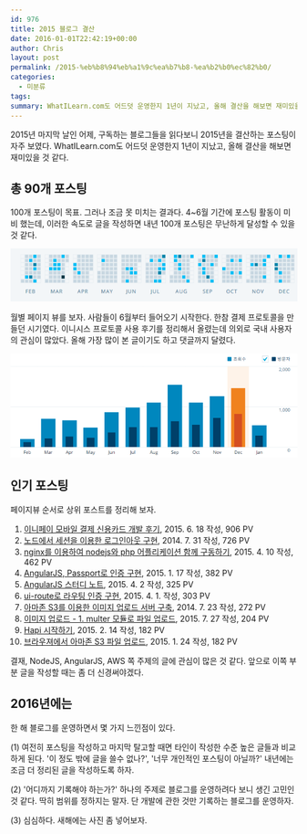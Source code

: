 ```yaml
---
id: 976
title: 2015 블로그 결산
date: 2016-01-01T22:42:19+00:00
author: Chris
layout: post
permalink: /2015-%eb%b8%94%eb%a1%9c%ea%b7%b8-%ea%b2%b0%ec%82%b0/
categories:
  - 미분류
tags:
summary: WhatILearn.com도 어드덧 운영한지 1년이 지났고, 올해 결산을 해보면 재미있을 것 같다.
---
```

2015년 마지막 날인 어제, 구독하는 블로그들을 읽다보니 2015년을 결산하는 포스팅이 자주 보였다. WhatILearn.com도 어드덧 운영한지 1년이 지났고, 올해 결산을 해보면 재미있을 것 같다.

## 총 90개 포스팅

100개 포스팅이 목표. 그러나 조금 못 미치는 결과다. 4~6월 기간에 포스팅 활동이 미비 했는데, 이러한 속도로 글을 작성하면 내년 100개 포스팅은 무난하게 달성할 수 있을 것 같다.

![graph](/assets/imgs/2016/graph.png)


월별 페이지 뷰를 보자. 사람들이 6월부터 들어오기 시작한다. 한참 결제 프로토콜을 만들던 시기였다. 이니시스 프로토콜 사용 후기를 정리해서 올렸는데 의외로 국내 사용자의 관심이 많았다. 올해 가장 많이 본 글이기도 하고 댓글까지 달렸다.

![graph2](/assets/imgs/2016/graph2.png)

## 인기 포스팅

페이지뷰 순서로 상위 포스트를 정리해 보자.

1. [이니페이 모바일 결제 신용카드 개발 후기](/%EC%9D%B4%EB%8B%88%ED%8E%98%EC%9D%B4-%EB%AA%A8%EB%B0%94%EC%9D%BC-%EA%B2%B0%EC%A0%9C-%EC%8B%A0%EC%9A%A9%EC%B9%B4%EB%93%9C-%EA%B0%9C%EB%B0%9C-%ED%9B%84%EA%B8%B0/), 2015. 6. 18 작성, 906 PV
1. [노드에서 세션을 이용한 로그인아웃 구현](/%EB%85%B8%EB%93%9C%EC%97%90%EC%84%9C-%EC%84%B8%EC%85%98%EC%9D%84-%EC%9D%B4%EC%9A%A9%ED%95%9C-%EB%A1%9C%EA%B7%B8%EC%9D%B8%EC%95%84%EC%9B%83-%EA%B5%AC%ED%98%84/), 2014. 7. 31 작성, 726 PV 
1. [nginx를 이용하여 nodejs와 php 어플리케이션 함께 구동하기](/how-to-run-nodejs-and-php-by-using-nginx/), 2015. 4. 10 작성, 462 PV
1. [AngularJS, Passport로 인증 구현](/angularjs-passport%EB%A1%9C-%EC%9D%B8%EC%A6%9D%EA%B5%AC%ED%98%84/), 2015. 1. 17 작성, 382 PV
1. [AngularJS 스터디 노트](/angularjs-%EC%8A%A4%ED%84%B0%EB%94%94-%EB%85%B8%ED%8A%B8/), 2015. 4. 2 작성, 325 PV
1. [ui-route로 라우팅 인증 구현](/ui-route%EB%A1%9C-%EB%9D%BC%EC%9A%B0%ED%8C%85-%EC%9D%B8%EC%A6%9D-%EA%B5%AC%ED%98%84/), 2015. 4. 1. 작성, 303 PV
1. [아마존 S3를 이용한 이미지 업로드 서버 구축](/%EC%95%84%EB%A7%88%EC%A1%B4-s3%EB%A5%BC-%EC%9D%B4%EC%9A%A9%ED%95%9C-%EC%9D%B4%EB%AF%B8%EC%A7%80-%EC%97%85%EB%A1%9C%EB%93%9C-%EC%84%9C%EB%B2%84-%EA%B5%AC%EC%B6%95/), 2014. 7. 23 작성, 272 PV
1. [이미지 업로드 - 1. multer 모듈로 파일 업로드](/%EC%9D%B4%EB%AF%B8%EC%A7%80-%EC%97%85%EB%A1%9C%EB%93%9C-1-multer-%EB%AA%A8%EB%93%88%EB%A1%9C-%ED%8C%8C%EC%9D%BC-%EC%97%85%EB%A1%9C%EB%93%9C/), 2015. 7. 27 작성, 204 PV
1. [Hapi 시작하기](/start-with-hapi/), 2015. 2. 14 작성, 182 PV
1. [브라우져에서 아마존 S3 파일 업로드](/%EB%B8%8C%EB%9D%BC%EC%9A%B0%EC%A0%B8%EC%97%90%EC%84%9C-%EC%95%84%EB%A7%88%EC%A1%B4-s3-%ED%8C%8C%EC%9D%BC-%EC%97%85%EB%A1%9C%EB%93%9C/), 2015. 1. 24 작성, 182 PV

결재, NodeJS, AngularJS, AWS 쪽 주제의 글에 관심이 많은 것 같다. 앞으로 이쪽 부분 글을 작성할 때는 좀 더 신경써야겠다. 


## 2016년에는

한 해 블로그를 운영하면서 몇 가지 느낀점이 있다.

(1) 여전히 포스팅을 작성하고 마지막 탈고할 때면 타인이 작성한 수준 높은 글들과 비교하게 된다. '이 정도 밖에 글을 쓸수 없나?', '너무 개인적인 포스팅이 아닐까?' 내년에는 조금 더 정리된 글을 작성하도록 하자. 

(2) '어디까지 기록해야 하는가?' 하나의 주제로 블로그를 운영하려다 보니 생긴 고민인것 같다. 딱히 범위를 정하지는 말자. 단 개발에 관한 것만 기록하는 블로그를 운영하자.

(3) 심심하다. 새해에는 사진 좀 넣어보자.
